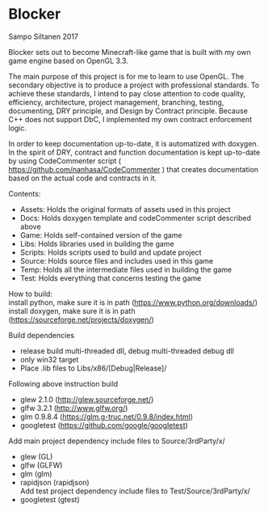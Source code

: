 # Blocker

Sampo Siltanen 2017

Blocker sets out to become Minecraft-like game that is built with my own game engine based on OpenGL 3.3. 

The main purpose of this project is for me to learn to use OpenGL. The secondary objective is to produce a project with professional standards. To achieve these standards, I intend to pay close attention to code quality, efficiency, architecture, project management, branching, testing, documenting, DRY principle, and Design by Contract principle. Because C++ does not support DbC, I implemented my own contract enforcement logic.

In order to keep documentation up-to-date, it is automatized with doxygen. In the spirit of DRY, contract and function documentation is kept up-to-date by using CodeCommenter script ( https://github.com/nanhasa/CodeCommenter ) that creates documentation based on the actual code and contracts in it.

Contents:
- Assets: 	Holds the original formats of assets used in this project   
- Docs: 	Holds doxygen template and codeCommenter script described above   
- Game: 	Holds self-contained version of the game   
- Libs: 	Holds libraries used in building the game   
- Scripts:	Holds scripts used to build and update project   
- Source: 	Holds source files and includes used in this game   
- Temp: 	Holds all the intermediate files used in building the game   
- Test: 	Holds everything that concerns testing the game   
   
   
   
How to build:   
install python, make sure it is in path (https://www.python.org/downloads/)    
install doxygen, make sure it is in path (https://sourceforge.net/projects/doxygen/)    
    
Build dependencies     
- release build multi-threaded dll, debug multi-threaded debug dll     
- only win32 target    
- Place .lib files to Libs/x86/[Debug|Release]/    
    
Following above instruction build    
- glew 2.1.0 (http://glew.sourceforge.net/)      
- glfw 3.2.1 (http://www.glfw.org/)    
- glm 0.9.8.4 (https://glm.g-truc.net/0.9.8/index.html)    
- googletest (https://github.com/google/googletest)     
     
Add main project dependency include files to Source/3rdParty/x/     
- glew (GL)    
- glfw (GLFW)    
- glm (glm)     
- rapidjson (rapidjson)    
Add test project dependency include files to Test/Source/3rdParty/x/   
- googletest (gtest)       